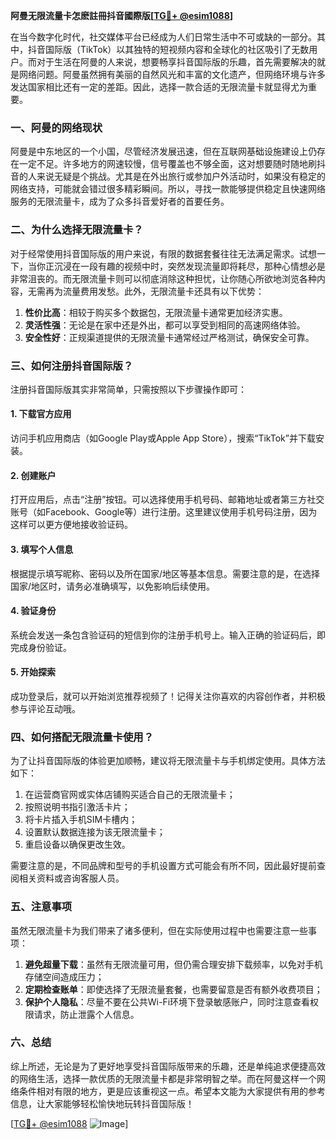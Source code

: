 **阿曼无限流量卡怎麽註冊抖音國際版[[TG💪+ @esim1088](https://t.me/s/esim1088)]**

在当今数字化时代，社交媒体平台已经成为人们日常生活中不可或缺的一部分。其中，抖音国际版（TikTok）以其独特的短视频内容和全球化的社区吸引了无数用户。而对于生活在阿曼的人来说，想要畅享抖音国际版的乐趣，首先需要解决的就是网络问题。阿曼虽然拥有美丽的自然风光和丰富的文化遗产，但网络环境与许多发达国家相比还有一定的差距。因此，选择一款合适的无限流量卡就显得尤为重要。

### 一、阿曼的网络现状

阿曼是中东地区的一个小国，尽管经济发展迅速，但在互联网基础设施建设上仍存在一定不足。许多地方的网速较慢，信号覆盖也不够全面，这对想要随时随地刷抖音的人来说无疑是个挑战。尤其是在外出旅行或参加户外活动时，如果没有稳定的网络支持，可能就会错过很多精彩瞬间。所以，寻找一款能够提供稳定且快速网络服务的无限流量卡，成为了众多抖音爱好者的首要任务。

### 二、为什么选择无限流量卡？

对于经常使用抖音国际版的用户来说，有限的数据套餐往往无法满足需求。试想一下，当你正沉浸在一段有趣的视频中时，突然发现流量即将耗尽，那种心情想必是非常沮丧的。而无限流量卡则可以彻底消除这种担忧，让你随心所欲地浏览各种内容，无需再为流量费用发愁。此外，无限流量卡还具有以下优势：

1. **性价比高**：相较于购买多个数据包，无限流量卡通常更加经济实惠。
2. **灵活性强**：无论是在家中还是外出，都可以享受到相同的高速网络体验。
3. **安全性好**：正规渠道提供的无限流量卡通常经过严格测试，确保安全可靠。

### 三、如何注册抖音国际版？

注册抖音国际版其实非常简单，只需按照以下步骤操作即可：

#### 1. 下载官方应用
访问手机应用商店（如Google Play或Apple App Store），搜索“TikTok”并下载安装。

#### 2. 创建账户
打开应用后，点击“注册”按钮。可以选择使用手机号码、邮箱地址或者第三方社交账号（如Facebook、Google等）进行注册。这里建议使用手机号码注册，因为这样可以更方便地接收验证码。

#### 3. 填写个人信息
根据提示填写昵称、密码以及所在国家/地区等基本信息。需要注意的是，在选择国家/地区时，请务必准确填写，以免影响后续使用。

#### 4. 验证身份
系统会发送一条包含验证码的短信到你的注册手机号上。输入正确的验证码后，即完成身份验证。

#### 5. 开始探索
成功登录后，就可以开始浏览推荐视频了！记得关注你喜欢的内容创作者，并积极参与评论互动哦。

### 四、如何搭配无限流量卡使用？

为了让抖音国际版的体验更加顺畅，建议将无限流量卡与手机绑定使用。具体方法如下：

1. 在运营商官网或实体店铺购买适合自己的无限流量卡；
2. 按照说明书指引激活卡片；
3. 将卡片插入手机SIM卡槽内；
4. 设置默认数据连接为该无限流量卡；
5. 重启设备以确保更改生效。

需要注意的是，不同品牌和型号的手机设置方式可能会有所不同，因此最好提前查阅相关资料或咨询客服人员。

### 五、注意事项

虽然无限流量卡为我们带来了诸多便利，但在实际使用过程中也需要注意一些事项：

1. **避免超量下载**：虽然有无限流量可用，但仍需合理安排下载频率，以免对手机存储空间造成压力；
2. **定期检查账单**：即使选择了无限流量套餐，也需要留意是否有额外收费项目；
3. **保护个人隐私**：尽量不要在公共Wi-Fi环境下登录敏感账户，同时注意查看权限请求，防止泄露个人信息。

### 六、总结

综上所述，无论是为了更好地享受抖音国际版带来的乐趣，还是单纯追求便捷高效的网络生活，选择一款优质的无限流量卡都是非常明智之举。而在阿曼这样一个网络条件相对有限的地方，更是应该重视这一点。希望本文能为大家提供有用的参考信息，让大家能够轻松愉快地玩转抖音国际版！

[[TG💪+ @esim1088](https://t.me/s/esim1088) ![Image](https://i.postimg.cc/4NQfJmqS/Snipaste-2025-05-13-00-14-12.png)]